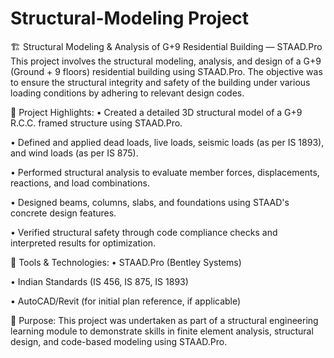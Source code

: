 # Structural-Modeling Project

🏗️ Structural Modeling & Analysis of G+9 Residential Building — STAAD.Pro
    This project involves the structural modeling, analysis, and design of a G+9 (Ground + 9 floors) residential building using STAAD.Pro. The objective was to ensure the structural integrity and safety of the          building under various loading conditions by adhering to relevant design codes.

🔧 Project Highlights:
  • Created a detailed 3D structural model of a G+9 R.C.C. framed structure using STAAD.Pro.

  • Defined and applied dead loads, live loads, seismic loads (as per IS 1893), and wind loads (as per IS 875).

  • Performed structural analysis to evaluate member forces, displacements, reactions, and load combinations.

  • Designed beams, columns, slabs, and foundations using STAAD's concrete design features.

  • Verified structural safety through code compliance checks and interpreted results for optimization.

📁 Tools & Technologies:
  • STAAD.Pro (Bentley Systems)

  • Indian Standards (IS 456, IS 875, IS 1893)

  • AutoCAD/Revit (for initial plan reference, if applicable)

📌 Purpose:
    This project was undertaken as part of a structural engineering learning module to demonstrate skills in finite element analysis, structural design, and code-based modeling using STAAD.Pro.
